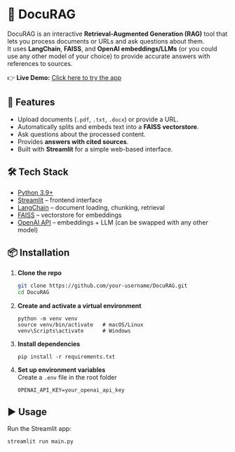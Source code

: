 # 📄 DocuRAG

DocuRAG is an interactive **Retrieval-Augmented Generation (RAG)** tool that lets you process documents or URLs and ask questions about them.  
It uses **LangChain**, **FAISS**, and **OpenAI embeddings/LLMs** (or you could use any other model of your choice) to provide accurate answers with references to sources.

👉 **Live Demo:** [Click here to try the app](https://atv-docurag.streamlit.app/)


## 🚀 Features
- Upload documents (`.pdf`, `.txt`, `.docx`) or provide a URL.  
- Automatically splits and embeds text into a **FAISS vectorstore**.  
- Ask questions about the processed content.  
- Provides **answers with cited sources**.  
- Built with **Streamlit** for a simple web-based interface.  


## 🛠️ Tech Stack
- [Python 3.9+](https://www.python.org/)  
- [Streamlit](https://streamlit.io/) – frontend interface  
- [LangChain](https://www.langchain.com/) – document loading, chunking, retrieval  
- [FAISS](https://faiss.ai/) – vectorstore for embeddings  
- [OpenAI API](https://platform.openai.com/) – embeddings + LLM (can be swapped with any other model)  


## 📦 Installation

1. **Clone the repo**
    ```bash
    git clone https://github.com/your-username/DocuRAG.git
    cd DocuRAG
    ```

2. **Create and activate a virtual environment**
    ```
    python -m venv venv
    source venv/bin/activate   # macOS/Linux
    venv\Scripts\activate      # Windows
    ```

3. **Install dependencies**
    ```
    pip install -r requirements.txt
    ```

4. **Set up environment variables** \
    Create a `.env` file in the root folder
    ```
    OPENAI_API_KEY=your_openai_api_key
    ```


## ▶️ Usage

Run the Streamlit app:
```
streamlit run main.py
```